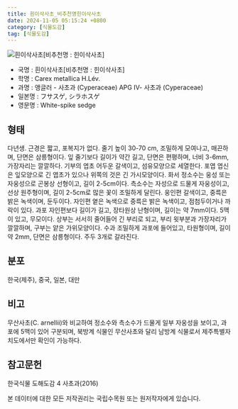 ```yaml
---
title: 흰이삭사초_비추천명힌이삭사초
date: 2024-11-05 05:15:24 +0800
category: [식물도감]
tag: [식물도감]
---
```




![흰이삭사초[비추천명 : 힌이삭사초]](/fileUpload/plants/basic/illustration/33370_illustration_th2.jpg)
- 국명 : 흰이삭사초[비추천명 : 힌이삭사초]
- 학명 : Carex metallica H.Lév.
- 과명 : 앵글러 - 사초과 (Cyperaceae) APG Ⅳ- 사초과 (Cyperaceae)
- 일본명 : フサスゲ, シラホスゲ
- 영문명 : White-spike sedge


## 형태
다년생. 근경은 짧고, 포복지가 없다. 줄기 높이 30-70 cm, 조밀하게 모여나고, 매끈하며, 단면은 삼릉형이다. 잎 줄기보다 길이가 약간 길고, 단면은 편평하며, 너비 3-6mm, 가장자리는 깔깔하다. 기부의 엽초 어두운 갈색이고, 섬유모양으로 세열한다. 포엽 엽신은 잎모양으로 긴 엽초가 있으나 위쪽의 것은 긴 가시모양이다. 화서 정소수는 웅성 또는 자웅성으로 곤봉상 선형이고, 길이 2-5cm이다. 측소수는 자성으로 드물게 자웅성이고, 선상 원주형이며, 길이 2-5cm로 많은 꽃이 조밀하게 달린다. 웅인편 갈색이고, 중륵은 밝은 녹색이며, 둔두이다. 자인편 옅은 녹색으로 중륵은 밝은 녹색이고, 점첨두이거나 까락이 있다. 과포 자인편보다 길이가 길고, 장타원상 난형이며, 길이는 약 7mm이다. 5맥이 있고, 무모이다. 상부는 서서히 줄어들어 긴 부리로 되고, 부리 윗부분과 가장자리가 깔깔하며, 구부는 얕은 가위모양이다. 수과 조밀하게 과포에 들어있고, 타원형이며, 길이 약 2mm, 단면은 삼릉형이다. 주두 3개로 갈라진다.
## 분포
한국(제주), 중국, 일본, 대만
## 비고
무산사초(C. arnellii)와 비교하여 정소수와 측소수가 드물게 일부 자웅성을 보이고, 과포에 5맥이 있어 구분되며, 북방계 식물인 무산사초와 달리 남방계 식물로서 제주특별자치도에서만 확인이 가능하다.
## 참고문헌
한국식물 도해도감 4 사초과(2016)






본 데이터에 대한 모든 저작권리는 국립수목원 또는 원저작자에게 있습니다.
